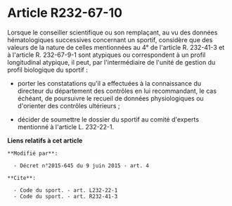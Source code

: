 # Article R232-67-10

Lorsque le conseiller scientifique ou son remplaçant, au vu des données hématologiques successives concernant un sportif,
considère que des valeurs de la nature de celles mentionnées au 4° de l'article R. 232-41-3 et à l'article R. 232-67-9-1 sont
atypiques ou correspondent à un profil longitudinal atypique, il peut, par l'intermédiaire de l'unité de gestion du profil
biologique du sportif :

- porter les constatations qu'il a effectuées à la connaissance du directeur du département des contrôles en lui
recommandant, le cas échéant, de poursuivre le recueil de données physiologiques ou d'orienter des contrôles ultérieurs ;

- décider de soumettre le dossier du sportif au comité d'experts mentionné à l'article L. 232-22-1.

**Liens relatifs à cet article**

	**Modifié par**:

	  - Décret n°2015-645 du 9 juin 2015 - art. 4

	**Cite**:

	  - Code du sport. - art. L232-22-1
	  - Code du sport. - art. R232-41-3
